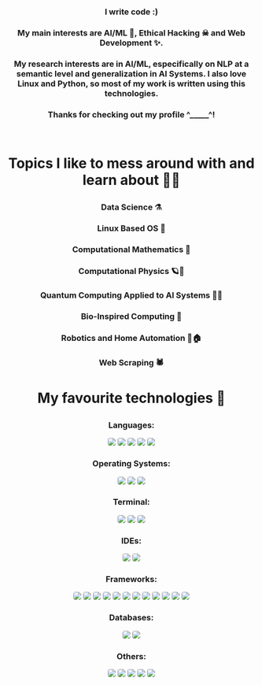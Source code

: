 ### <p align="center"> I write code :) </p>
### <p align="center"> My main interests are AI/ML 🤖, Ethical Hacking ☠ and Web Development ✨. </p>
### <p align="center"> My research interests are in AI/ML, especifically on NLP at a semantic level and generalization in AI Systems. I also love Linux and Python, so most of my work is written using this technologies. </p>
### <p align="center"> Thanks for checking out my profile ^_____^! </p>
<br>

# <p align="center"> Topics I like to mess around with and learn about 👨‍💻 </p>
### <p align="center"> Data Science ⚗ </p>
### <p align="center"> Linux Based OS 🐧 </p>
### <p align="center"> Computational Mathematics 🧮 </p>
### <p align="center"> Computational Physics 🪐🌌 </p>
### <p align="center"> Quantum Computing Applied to AI Systems 🤖🌌 </p>
### <p align="center"> Bio-Inspired Computing 🧬 </p>
### <p align="center"> Robotics and Home Automation 🤖🏠 </p>
### <p align="center"> Web Scraping 🕷 </p>

# <p align="center"> My favourite technologies 👾 </p>
### <p align="center"> Languages: </p>
<p align="center">
<img src="https://img.shields.io/badge/Python-3776AB?style=for-the-badge&logo=python&logoColor=white" style="border-radius:4px;">
<img src="https://img.shields.io/badge/JavaScript-F7DF1E?style=for-the-badge&logo=javascript&logoColor=black" style="border-radius:4px;">
<img src="https://img.shields.io/badge/HTML5-E34F26?style=for-the-badge&logo=html5&logoColor=white" style="border-radius:4px;">
<img src="https://img.shields.io/badge/CSS3-1572B6?style=for-the-badge&logo=css3&logoColor=white"  style="border-radius:4px;">
<img src="https://img.shields.io/badge/Shell_Script-121011?style=for-the-badge&logo=gnu-bash&logoColor=white"  style="border-radius:4px;">
</p>
 
### <p align="center">Operating Systems: </p>
<p align="center">
<img src="https://img.shields.io/badge/Kali_Linux-557C94?style=for-the-badge&logo=kali-linux&logoColor=white"  style="border-radius:4px;">
<img src="https://img.shields.io/badge/Ubuntu-E95420?style=for-the-badge&logo=ubuntu&logoColor=white"  style="border-radius:4px;">
<img src="https://img.shields.io/badge/Windows-0078D6?style=for-the-badge&logo=windows&logoColor=white"  style="border-radius:4px;">
</p>

### <p align="center">Terminal: </p>
<p align="center">
<img src="https://img.shields.io/badge/GIT-E44C30?style=for-the-badge&logo=git&logoColor=white"  style="border-radius:4px;">
<img src="https://img.shields.io/badge/GNU%20Bash-4EAA25?style=for-the-badge&logo=GNU%20Bash&logoColor=white"  style="border-radius:4px;">
<img src="https://img.shields.io/badge/PowerShell-5391FE?style=for-the-badge&logo=PowerShell&logoColor=white"  style="border-radius:4px;">
</p>

### <p align="center">IDEs: </p>
<p align="center">
<img src="https://img.shields.io/badge/VIM-%2311AB00.svg?&style=for-the-badge&logo=vim&logoColor=white"  style="border-radius:4px;">
<img src="https://img.shields.io/badge/Visual_Studio_Code-0078D4?style=for-the-badge&logo=visual%20studio%20code&logoColor=white"  style="border-radius:4px;">
</p>

### <p align="center">Frameworks: </p>
<p align="center">
<img src="https://img.shields.io/badge/Django-092E20?style=for-the-badge&logo=django&logoColor=white"  style="border-radius:4px;">
<img src="https://img.shields.io/badge/Angular-DD0031?style=for-the-badge&logo=angular&logoColor=white"  style="border-radius:4px;">
<img src="https://img.shields.io/badge/Bootstrap-563D7C?style=for-the-badge&logo=bootstrap&logoColor=white"  style="border-radius:4px;">
<img src="https://img.shields.io/badge/Flask-000000?style=for-the-badge&logo=flask&logoColor=white"  style="border-radius:4px;">
<img src="https://img.shields.io/badge/PyTorch-EE4C2C?style=for-the-badge&logo=PyTorch&logoColor=white"  style="border-radius:4px;">
<img src="https://img.shields.io/badge/Pandas-2C2D72?style=for-the-badge&logo=pandas&logoColor=white"  style="border-radius:4px;">
<img src="https://img.shields.io/badge/Numpy-777BB4?style=for-the-badge&logo=numpy&logoColor=white"  style="border-radius:4px;">
<img src="https://img.shields.io/badge/scikit_learn-F7931E?style=for-the-badge&logo=scikit-learn&logoColor=white"  style="border-radius:4px;">
<img src="https://img.shields.io/badge/SciPy-654FF0?style=for-the-badge&logo=SciPy&logoColor=white"  style="border-radius:4px;">
<img src="https://img.shields.io/badge/Jupyter-F37626.svg?&style=for-the-badge&logo=Jupyter&logoColor=white"  style="border-radius:4px;">
<img src="https://img.shields.io/badge/Selenium-43B02A?style=for-the-badge&logo=Selenium&logoColor=white"  style="border-radius:4px;">
<img src="https://img.shields.io/badge/Plotly-239120?style=for-the-badge&logo=plotly&logoColor=white"  style="border-radius:4px;">
</p>

### <p align="center">Databases: </p>
<p align="center">
<img src="https://img.shields.io/badge/MongoDB-4EA94B?style=for-the-badge&logo=mongodb&logoColor=white"  style="border-radius:4px;">
<img src="https://img.shields.io/badge/PostgreSQL-316192?style=for-the-badge&logo=postgresql&logoColor=white"  style="border-radius:4px;">
</p>

### <p align="center">Others: </p>
<p align="center">
<img src="https://img.shields.io/badge/Amazon_AWS-FF9900?style=for-the-badge&logo=amazonaws&logoColor=white"  style="border-radius:4px;">
<img src="https://img.shields.io/badge/InVision-FF3366?style=for-the-badge&logo=InVision&logoColor=white"  style="border-radius:4px;">
<img src="https://img.shields.io/badge/Raspberry%20Pi-A22846?style=for-the-badge&logo=Raspberry%20Pi&logoColor=white"  style="border-radius:4px;">
<img src="https://img.shields.io/badge/Google_chrome-4285F4?style=for-the-badge&logo=Google-chrome&logoColor=white"  style="border-radius:4px;">
<img src="https://img.shields.io/badge/Firefox_Browser-FF7139?style=for-the-badge&logo=Firefox-Browser&logoColor=white"  style="border-radius:4px;">
</p>
